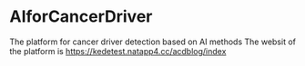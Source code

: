# AIforCancerDriver
The platform for cancer driver detection based on AI methods
The websit of the platform is https://kedetest.natapp4.cc/acdblog/index

